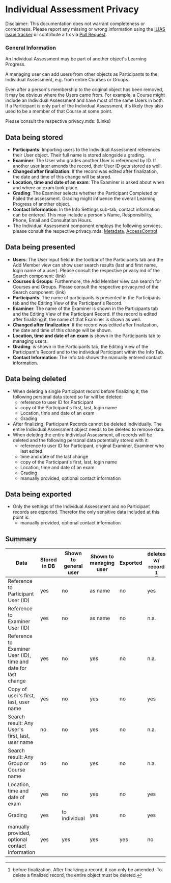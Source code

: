 # Individual Assessment Privacy

Disclaimer: This documentation does not warrant completeness or correctness. Please report any missing or wrong information using the [ILIAS issue tracker](https://mantis.ilias.de) or contribute a fix via [Pull Request](docs/development/contributing.md#pull-request-to-the-repositories).


### General Information

An Individual Assessment may be part of another object's Learning Progress.

A managing user can add users from other objects as Participants to the Individual Assessment, e.g. from entire Courses or Groups.

Even after a person's membership to the original object has been removed, it may be obvious where the Users came from. For example, a Course might include an Individual Assessment and have most of the same Users in both. If a Participant is only part of the Individual Assessment, it's likely they also used to be a member of that Course at some point.

Please consult the respective privacy.mds: (Links)

## Data being stored

- **Participants**: Importing users to the Individual Assessment references their User object. Their full name is stored alongside a grading.
- **Examiner**: The User who grades another User is referenced by ID. If another user later amends the record, their User ID gets stored as well.
- **Changed after finalization**: If the record was edited after finalization, the date and time of this change will be stored.
- **Location, time and date of an exam**: The Examiner is asked about when and where an exam took place.
- **Grading**: The Examiner selects whether the Participant Completed or Failed the assessment. Grading might influence the overall Learning Progress of another object.
- **Contact Information**: In  the Info Settings sub-tab, contact information can be entered. This may include a person's Name, Responsibility, Phone, Email and Consultation Hours.
- The Individual Assessment component employs the following services, please consult the respective privacy.mds: [Metadata](../../Services/MetaData/Privacy.md), [AccessControl](../../Services/AccessControl/PRIVACY.md)


## Data being presented
- **Users**: The User input field in the toolbar of the Participants tab and the Add Member view can show user search results (last and first name, login name of a user). Please consult the respective privacy.md of the Search component: (link)
- **Courses & Groups**: Furthermore, the Add Member view can search for Courses and Groups. Please consult the respective privacy.md of the Search component: (link)
- **Participants**: The name of participants is presented in the Participants tab and the Editing View of the Participant's Record.
- **Examiner**: The name of the Examiner is shown in the Participants tab and the Editing View of the Participant Record. If the record is edited after finalizing it, the name of that Examiner is shown as well.
- **Changed after finalization**: If the record was edited after finalization, the date and time of this change will be shown.
- **Location, time and date of an exam** is shown in the Participants tab to managing users.
- **Grading**: is shown in the Participants tab, the Editing View of the Participant's Record and to the individual Participant within the Info Tab.
- **Contact Information**: The Info tab shows the manually entered contact information.

## Data being deleted 
- When deleting a single Participant record before finalizing it, the following personal data stored so far will be deleted:
  - reference to user ID for Participant
  - copy of the Participant's first, last, login name
  - Location, time and date of an exam
  - Grading
- After finalizing, Participant Records cannot be deleted individually. The entire Individual Assessment object needs to be deleted to remove data.
- When deleting the entire Individual Assessment, all records will be deleted and the following personal data potentially stored with it:
  - reference to user ID for Participant, original Examiner, Examiner who last edited
  - time and date of the last change
  - copy of the Participant's first, last, login name
  - Location, time and date of an exam
  - Grading
  - manually provided, optional contact information

## Data being exported 
- Only the settings of the Individual Assessment and no Participant records are exported. Therefor the only sensitive data included at this point is:
  - manually provided, optional contact information

## Summary

| Data                                                           | Stored in DB | Shown to general user | Shown to managing user | Exported | deletes w/ record [^finaliz] | deletes w/ obj |
|----------------------------------------------------------------|--------------|-----------------------|------------------------|----------|------------------------------|----------------|
| Reference to Participant User (ID)                             | yes          | no                    | as name                | no       | yes                          | yes            |
| Reference to Examiner User (ID)                                | yes          | no                    | as name                | no       | n.a.                         | yes            |
| Reference to Examiner User (ID), time and date for last change | yes          | no                    | yes                    | no       | n.a.                         | yes            |
| Copy of user's first, last, user name                          | yes          | no                    | yes                    | no       | yes                          | yes            |
| Search result: Any User's first, last, user name               | no           | no                    | yes                    | no       | n.a.                         | n.a.           |
| Search result: Any Group or Course name                        | no           | no                    | yes                    | no       | n.a.                         | n.a.           |
| Location, time and date of exam                                | yes          | no                    | yes                    | no       | yes                          | yes            |
| Grading                                                        | yes          | to individual         | yes                    | no       | yes                          | yes            |
| manually provided, optional contact information                | yes          | yes                   | yes                    | yes      | no                           | yes            |

[^finaliz]: before finalization. After finalizing a record, it can only be amended. To delete a finalized record, the entire object must be deleted.